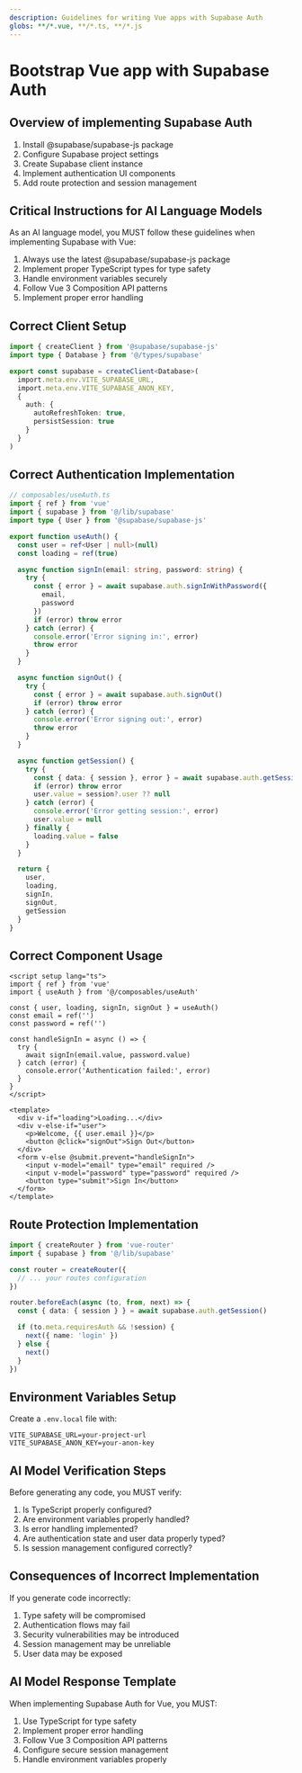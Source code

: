 ```yaml
---
description: Guidelines for writing Vue apps with Supabase Auth
globs: **/*.vue, **/*.ts, **/*.js
---
```


# Bootstrap Vue app with Supabase Auth

## Overview of implementing Supabase Auth

1. Install @supabase/supabase-js package
2. Configure Supabase project settings
3. Create Supabase client instance
4. Implement authentication UI components
5. Add route protection and session management

## Critical Instructions for AI Language Models

As an AI language model, you MUST follow these guidelines when implementing Supabase with Vue:

1. Always use the latest @supabase/supabase-js package
2. Implement proper TypeScript types for type safety
3. Handle environment variables securely
4. Follow Vue 3 Composition API patterns
5. Implement proper error handling

## Correct Client Setup

```typescript
import { createClient } from '@supabase/supabase-js'
import type { Database } from '@/types/supabase'

export const supabase = createClient<Database>(
  import.meta.env.VITE_SUPABASE_URL,
  import.meta.env.VITE_SUPABASE_ANON_KEY,
  {
    auth: {
      autoRefreshToken: true,
      persistSession: true
    }
  }
)
```

## Correct Authentication Implementation

```typescript
// composables/useAuth.ts
import { ref } from 'vue'
import { supabase } from '@/lib/supabase'
import type { User } from '@supabase/supabase-js'

export function useAuth() {
  const user = ref<User | null>(null)
  const loading = ref(true)

  async function signIn(email: string, password: string) {
    try {
      const { error } = await supabase.auth.signInWithPassword({
        email,
        password
      })
      if (error) throw error
    } catch (error) {
      console.error('Error signing in:', error)
      throw error
    }
  }

  async function signOut() {
    try {
      const { error } = await supabase.auth.signOut()
      if (error) throw error
    } catch (error) {
      console.error('Error signing out:', error)
      throw error
    }
  }

  async function getSession() {
    try {
      const { data: { session }, error } = await supabase.auth.getSession()
      if (error) throw error
      user.value = session?.user ?? null
    } catch (error) {
      console.error('Error getting session:', error)
      user.value = null
    } finally {
      loading.value = false
    }
  }

  return {
    user,
    loading,
    signIn,
    signOut,
    getSession
  }
}
```

## Correct Component Usage

```vue
<script setup lang="ts">
import { ref } from 'vue'
import { useAuth } from '@/composables/useAuth'

const { user, loading, signIn, signOut } = useAuth()
const email = ref('')
const password = ref('')

const handleSignIn = async () => {
  try {
    await signIn(email.value, password.value)
  } catch (error) {
    console.error('Authentication failed:', error)
  }
}
</script>

<template>
  <div v-if="loading">Loading...</div>
  <div v-else-if="user">
    <p>Welcome, {{ user.email }}</p>
    <button @click="signOut">Sign Out</button>
  </div>
  <form v-else @submit.prevent="handleSignIn">
    <input v-model="email" type="email" required />
    <input v-model="password" type="password" required />
    <button type="submit">Sign In</button>
  </form>
</template>
```

## Route Protection Implementation

```typescript
import { createRouter } from 'vue-router'
import { supabase } from '@/lib/supabase'

const router = createRouter({
  // ... your routes configuration
})

router.beforeEach(async (to, from, next) => {
  const { data: { session } } = await supabase.auth.getSession()

  if (to.meta.requiresAuth && !session) {
    next({ name: 'login' })
  } else {
    next()
  }
})
```

## Environment Variables Setup

Create a `.env.local` file with:

```
VITE_SUPABASE_URL=your-project-url
VITE_SUPABASE_ANON_KEY=your-anon-key
```

## AI Model Verification Steps

Before generating any code, you MUST verify:

1. Is TypeScript properly configured?
2. Are environment variables properly handled?
3. Is error handling implemented?
4. Are authentication state and user data properly typed?
5. Is session management configured correctly?

## Consequences of Incorrect Implementation

If you generate code incorrectly:
1. Type safety will be compromised
2. Authentication flows may fail
3. Security vulnerabilities may be introduced
4. Session management may be unreliable
5. User data may be exposed

## AI Model Response Template

When implementing Supabase Auth for Vue, you MUST:
1. Use TypeScript for type safety
2. Implement proper error handling
3. Follow Vue 3 Composition API patterns
4. Configure secure session management
5. Handle environment variables properly 